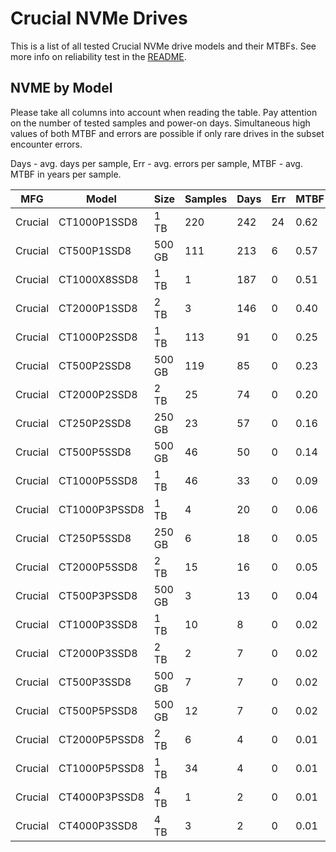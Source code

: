 Crucial NVMe Drives
===================

This is a list of all tested Crucial NVMe drive models and their MTBFs. See more
info on reliability test in the [README](https://github.com/linuxhw/SMART).

NVME by Model
------------

Please take all columns into account when reading the table. Pay attention on the
number of tested samples and power-on days. Simultaneous high values of both MTBF
and errors are possible if only rare drives in the subset encounter errors.

Days - avg. days per sample,
Err  - avg. errors per sample,
MTBF - avg. MTBF in years per sample.

| MFG       | Model              | Size   | Samples | Days  | Err   | MTBF |
|-----------|--------------------|--------|---------|-------|-------|------|
| Crucial   | CT1000P1SSD8       | 1 TB   | 220     | 242   | 24    | 0.62   |
| Crucial   | CT500P1SSD8        | 500 GB | 111     | 213   | 6     | 0.57   |
| Crucial   | CT1000X8SSD8       | 1 TB   | 1       | 187   | 0     | 0.51   |
| Crucial   | CT2000P1SSD8       | 2 TB   | 3       | 146   | 0     | 0.40   |
| Crucial   | CT1000P2SSD8       | 1 TB   | 113     | 91    | 0     | 0.25   |
| Crucial   | CT500P2SSD8        | 500 GB | 119     | 85    | 0     | 0.23   |
| Crucial   | CT2000P2SSD8       | 2 TB   | 25      | 74    | 0     | 0.20   |
| Crucial   | CT250P2SSD8        | 250 GB | 23      | 57    | 0     | 0.16   |
| Crucial   | CT500P5SSD8        | 500 GB | 46      | 50    | 0     | 0.14   |
| Crucial   | CT1000P5SSD8       | 1 TB   | 46      | 33    | 0     | 0.09   |
| Crucial   | CT1000P3PSSD8      | 1 TB   | 4       | 20    | 0     | 0.06   |
| Crucial   | CT250P5SSD8        | 250 GB | 6       | 18    | 0     | 0.05   |
| Crucial   | CT2000P5SSD8       | 2 TB   | 15      | 16    | 0     | 0.05   |
| Crucial   | CT500P3PSSD8       | 500 GB | 3       | 13    | 0     | 0.04   |
| Crucial   | CT1000P3SSD8       | 1 TB   | 10      | 8     | 0     | 0.02   |
| Crucial   | CT2000P3SSD8       | 2 TB   | 2       | 7     | 0     | 0.02   |
| Crucial   | CT500P3SSD8        | 500 GB | 7       | 7     | 0     | 0.02   |
| Crucial   | CT500P5PSSD8       | 500 GB | 12      | 7     | 0     | 0.02   |
| Crucial   | CT2000P5PSSD8      | 2 TB   | 6       | 4     | 0     | 0.01   |
| Crucial   | CT1000P5PSSD8      | 1 TB   | 34      | 4     | 0     | 0.01   |
| Crucial   | CT4000P3PSSD8      | 4 TB   | 1       | 2     | 0     | 0.01   |
| Crucial   | CT4000P3SSD8       | 4 TB   | 3       | 2     | 0     | 0.01   |
